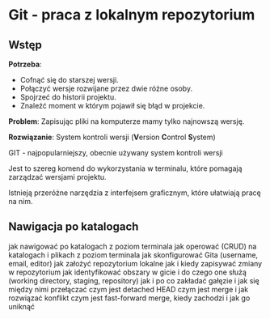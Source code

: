 # Git - praca z lokalnym repozytorium 

## Wstęp

**Potrzeba**:
- Cofnąć się do starszej wersji.
- Połączyć wersje rozwijane przez dwie różne osoby.
- Spojrzeć do historii projektu.
- Znaleźć moment w którym pojawił się błąd w projekcie.

**Problem**: Zapisując pliki na komputerze mamy tylko najnowszą wersję.

**Rozwiązanie**: System kontroli wersji (**V**ersion **C**ontrol **S**ystem)

GIT - najpopularniejszy, obecnie używany system kontroli wersji

Jest to szereg komend do wykorzystania w terminalu, które pomagają zarządzać wersjami projektu.

Istnieją przeróżne narzędzia z interfejsem graficznym, które ułatwiają pracę na nim.

## Nawigacja po katalogach



jak nawigować po katalogach z poziom terminala
jak operować (CRUD) na katalogach i plikach z poziom terminala
jak skonfigurować Gita (username, email, editor)
jak założyć repozytorium lokalne
jak i kiedy zapisywać zmiany w repozytorium
jak identyfikować obszary w gicie i do czego one służą (working directory, staging, repository)
jak i po co zakładać gałęzie i jak się między nimi przełączać
czym jest detached HEAD
czym jest merge i jak rozwiązać konflikt
czym jest fast-forward merge, kiedy zachodzi i jak go uniknąć
